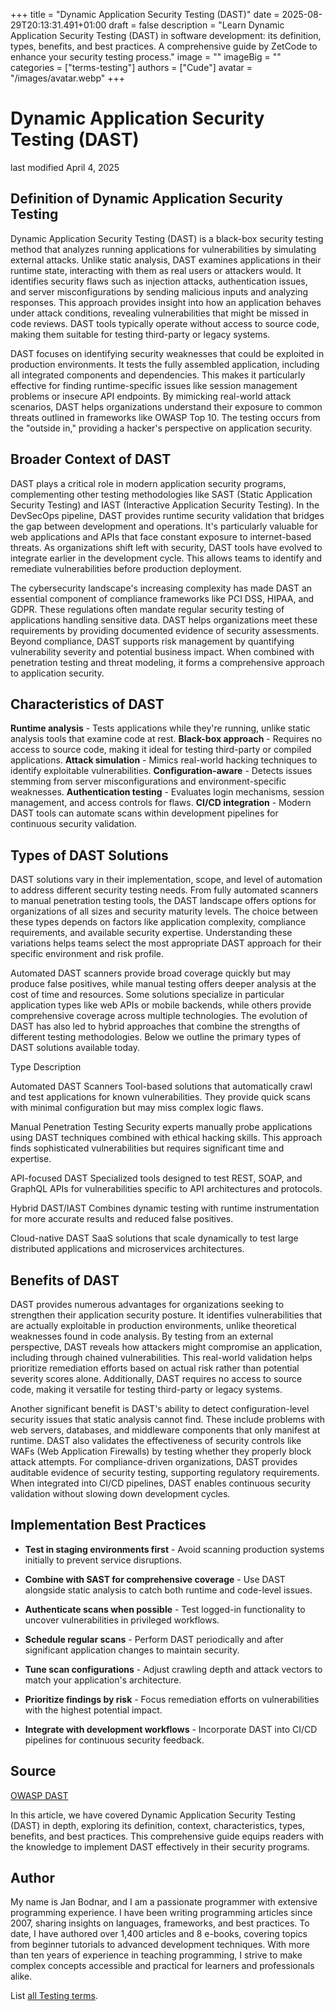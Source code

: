 +++
title = "Dynamic Application Security Testing (DAST)"
date = 2025-08-29T20:13:31.491+01:00
draft = false
description = "Learn Dynamic Application Security Testing (DAST) in software development: its definition, types, benefits, and best practices. A comprehensive guide by ZetCode to enhance your security testing process."
image = ""
imageBig = ""
categories = ["terms-testing"]
authors = ["Cude"]
avatar = "/images/avatar.webp"
+++

# Dynamic Application Security Testing (DAST)

last modified April 4, 2025

## Definition of Dynamic Application Security Testing

Dynamic Application Security Testing (DAST) is a black-box security testing
method that analyzes running applications for vulnerabilities by simulating
external attacks. Unlike static analysis, DAST examines applications in their
runtime state, interacting with them as real users or attackers would. It
identifies security flaws such as injection attacks, authentication issues, and
server misconfigurations by sending malicious inputs and analyzing responses.
This approach provides insight into how an application behaves under attack
conditions, revealing vulnerabilities that might be missed in code reviews. DAST
tools typically operate without access to source code, making them suitable for
testing third-party or legacy systems.

DAST focuses on identifying security weaknesses that could be exploited in
production environments. It tests the fully assembled application, including all
integrated components and dependencies. This makes it particularly effective for
finding runtime-specific issues like session management problems or insecure API
endpoints. By mimicking real-world attack scenarios, DAST helps organizations
understand their exposure to common threats outlined in frameworks like OWASP
Top 10. The testing occurs from the "outside in," providing a hacker's
perspective on application security.

## Broader Context of DAST

DAST plays a critical role in modern application security programs, complementing
other testing methodologies like SAST (Static Application Security Testing) and
IAST (Interactive Application Security Testing). In the DevSecOps pipeline, DAST
provides runtime security validation that bridges the gap between development and
operations. It's particularly valuable for web applications and APIs that face
constant exposure to internet-based threats. As organizations shift left with
security, DAST tools have evolved to integrate earlier in the development cycle.
This allows teams to identify and remediate vulnerabilities before production
deployment.

The cybersecurity landscape's increasing complexity has made DAST an essential
component of compliance frameworks like PCI DSS, HIPAA, and GDPR. These
regulations often mandate regular security testing of applications handling
sensitive data. DAST helps organizations meet these requirements by providing
documented evidence of security assessments. Beyond compliance, DAST supports
risk management by quantifying vulnerability severity and potential business
impact. When combined with penetration testing and threat modeling, it forms a
comprehensive approach to application security.

## Characteristics of DAST

**Runtime analysis** - Tests applications while they're running,
unlike static analysis tools that examine code at rest.
**Black-box approach** - Requires no access to source code,
making it ideal for testing third-party or compiled applications.
**Attack simulation** - Mimics real-world hacking techniques to
identify exploitable vulnerabilities.
**Configuration-aware** - Detects issues stemming from server
misconfigurations and environment-specific weaknesses.
**Authentication testing** - Evaluates login mechanisms,
session management, and access controls for flaws.
**CI/CD integration** - Modern DAST tools can automate scans
within development pipelines for continuous security validation.

## Types of DAST Solutions

DAST solutions vary in their implementation, scope, and level of automation to
address different security testing needs. From fully automated scanners to
manual penetration testing tools, the DAST landscape offers options for
organizations of all sizes and security maturity levels. The choice between
these types depends on factors like application complexity, compliance
requirements, and available security expertise. Understanding these variations
helps teams select the most appropriate DAST approach for their specific
environment and risk profile.

Automated DAST scanners provide broad coverage quickly but may produce false
positives, while manual testing offers deeper analysis at the cost of time and
resources. Some solutions specialize in particular application types like web
APIs or mobile backends, while others provide comprehensive coverage across
multiple technologies. The evolution of DAST has also led to hybrid approaches
that combine the strengths of different testing methodologies. Below we outline
the primary types of DAST solutions available today.

Type
Description

Automated DAST Scanners
Tool-based solutions that automatically crawl and test applications for
known vulnerabilities. They provide quick scans with minimal configuration but
may miss complex logic flaws.

Manual Penetration Testing
Security experts manually probe applications using DAST techniques combined
with ethical hacking skills. This approach finds sophisticated vulnerabilities
but requires significant time and expertise.

API-focused DAST
Specialized tools designed to test REST, SOAP, and GraphQL APIs for
vulnerabilities specific to API architectures and protocols.

Hybrid DAST/IAST
Combines dynamic testing with runtime instrumentation for more accurate
results and reduced false positives.

Cloud-native DAST
SaaS solutions that scale dynamically to test large distributed
applications and microservices architectures.

## Benefits of DAST

DAST provides numerous advantages for organizations seeking to strengthen their
application security posture. It identifies vulnerabilities that are actually
exploitable in production environments, unlike theoretical weaknesses found in
code analysis. By testing from an external perspective, DAST reveals how
attackers might compromise an application, including through chained
vulnerabilities. This real-world validation helps prioritize remediation efforts
based on actual risk rather than potential severity scores alone. Additionally,
DAST requires no access to source code, making it versatile for testing
third-party or legacy systems.

Another significant benefit is DAST's ability to detect configuration-level
security issues that static analysis cannot find. These include problems with
web servers, databases, and middleware components that only manifest at runtime.
DAST also validates the effectiveness of security controls like WAFs (Web
Application Firewalls) by testing whether they properly block attack attempts.
For compliance-driven organizations, DAST provides auditable evidence of security
testing, supporting regulatory requirements. When integrated into CI/CD
pipelines, DAST enables continuous security validation without slowing down
development cycles.

## Implementation Best Practices

- **Test in staging environments first** - Avoid scanning production systems initially to prevent service disruptions.

- **Combine with SAST for comprehensive coverage** - Use DAST alongside static analysis to catch both runtime and code-level issues.

- **Authenticate scans when possible** - Test logged-in functionality to uncover vulnerabilities in privileged workflows.

- **Schedule regular scans** - Perform DAST periodically and after significant application changes to maintain security.

- **Tune scan configurations** - Adjust crawling depth and attack vectors to match your application's architecture.

- **Prioritize findings by risk** - Focus remediation efforts on vulnerabilities with the highest potential impact.

- **Integrate with development workflows** - Incorporate DAST into CI/CD pipelines for continuous security feedback.

## Source

[OWASP DAST](https://owasp.org/www-community/controls/Dynamic_Application_Security_Testing)

In this article, we have covered Dynamic Application Security Testing (DAST) in
depth, exploring its definition, context, characteristics, types, benefits, and
best practices. This comprehensive guide equips readers with the knowledge to
implement DAST effectively in their security programs.

## Author

My name is Jan Bodnar, and I am a passionate programmer with extensive
programming experience. I have been writing programming articles since 2007,
sharing insights on languages, frameworks, and best practices. To date, I have
authored over 1,400 articles and 8 e-books, covering topics from beginner
tutorials to advanced development techniques. With more than ten years of
experience in teaching programming, I strive to make complex concepts accessible
and practical for learners and professionals alike.

List [all Testing terms](/all/#terms-test).